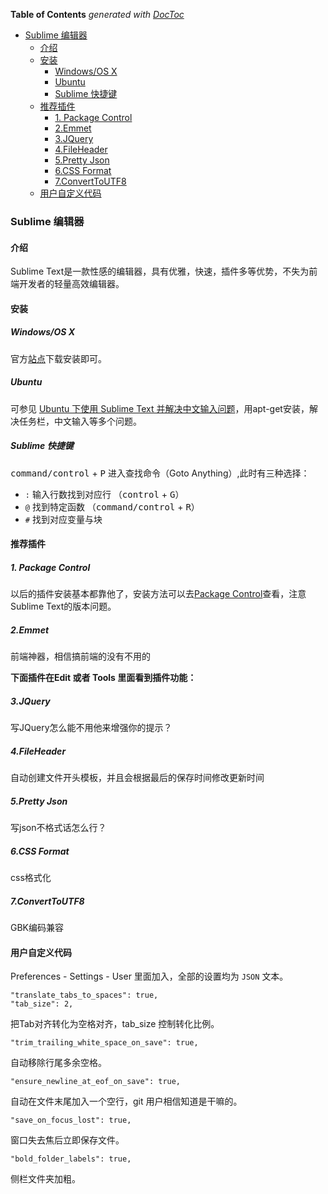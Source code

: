 <!-- START doctoc generated TOC please keep comment here to allow auto update -->
<!-- DON'T EDIT THIS SECTION, INSTEAD RE-RUN doctoc TO UPDATE -->
**Table of Contents**  *generated with [DocToc](https://github.com/thlorenz/doctoc)*

- [Sublime 编辑器](#sublime-%E7%BC%96%E8%BE%91%E5%99%A8)
  - [介绍](#%E4%BB%8B%E7%BB%8D)
  - [安装](#%E5%AE%89%E8%A3%85)
    - [Windows/OS X](#windowsos-x)
    - [Ubuntu](#ubuntu)
    - [Sublime 快捷键](#sublime-%E5%BF%AB%E6%8D%B7%E9%94%AE)
  - [推荐插件](#%E6%8E%A8%E8%8D%90%E6%8F%92%E4%BB%B6)
    - [1. Package Control](#1-package-control)
    - [2.Emmet](#2emmet)
    - [3.JQuery](#3jquery)
    - [4.FileHeader](#4fileheader)
    - [5.Pretty Json](#5pretty-json)
    - [6.CSS Format](#6css-format)
    - [7.ConvertToUTF8](#7converttoutf8)
  - [用户自定义代码](#%E7%94%A8%E6%88%B7%E8%87%AA%E5%AE%9A%E4%B9%89%E4%BB%A3%E7%A0%81)

<!-- END doctoc generated TOC please keep comment here to allow auto update -->

### Sublime 编辑器

#### 介绍

Sublime Text是一款性感的编辑器，具有优雅，快速，插件多等优势，不失为前端开发者的轻量高效编辑器。

#### 安装

##### Windows/OS X

官方[站点](http://www.sublimetext.com/)下载安装即可。

##### Ubuntu

可参见 [Ubuntu 下使用 Sublime Text 并解决中文输入问题](http://www.zntec.cn/archives/ubuntu-sublime-text-fcitx.html)，用apt-get安装，解决任务栏，中文输入等多个问题。

##### Sublime 快捷键
<kbd>command/control</kbd> + <kbd>P</kbd> 进入查找命令（Goto Anything）,此时有三种选择：

* `:` 输入行数找到对应行 （<kbd>control</kbd> + <kbd>G</kbd>）
* `@` 找到特定函数 （<kbd>command/control</kbd> + <kbd>R</kbd>）
* `#` 找到对应变量与块

#### 推荐插件

##### 1. Package Control

以后的插件安装基本都靠他了，安装方法可以去[Package Control](https://packagecontrol.io/installation)查看，注意Sublime Text的版本问题。

##### 2.Emmet

前端神器，相信搞前端的没有不用的

**下面插件在Edit 或者 Tools 里面看到插件功能：**

##### 3.JQuery

写JQuery怎么能不用他来增强你的提示？

##### 4.FileHeader

自动创建文件开头模板，并且会根据最后的保存时间修改更新时间

##### 5.Pretty Json

写json不格式话怎么行？

##### 6.CSS Format

css格式化

##### 7.ConvertToUTF8

GBK编码兼容

#### 用户自定义代码

Preferences - Settings - User 里面加入，全部的设置均为 `JSON` 文本。

```
"translate_tabs_to_spaces": true,
"tab_size": 2,
```
把Tab对齐转化为空格对齐，tab_size 控制转化比例。

```
"trim_trailing_white_space_on_save": true,
```

自动移除行尾多余空格。

```
"ensure_newline_at_eof_on_save": true,
```

自动在文件末尾加入一个空行，git 用户相信知道是干嘛的。

```
"save_on_focus_lost": true,
```

 窗口失去焦后立即保存文件。

 ```
 "bold_folder_labels": true,
 ```

侧栏文件夹加粗。
